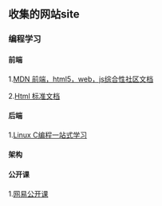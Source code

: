 ## 收集的网站site

### 编程学习

#### 前端

1.[MDN 前端，html5，web，js综合性社区文档](https://developer.mozilla.org/zh-CN/)

2.[Html 标准文档](https://html.spec.whatwg.org/)

#### 后端

1.[Linux C编程一站式学习](http://akaedu.github.io/book/)

#### 架构

#### 公开课

1.[网易公开课](https://open.163.com/)


